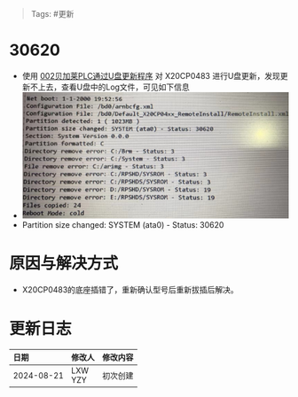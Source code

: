 > Tags: #更新

# 30620

- 使用 [002贝加莱PLC通过U盘更新程序](../C04_现场维运/002贝加莱PLC通过U盘更新程序.md) 对 X20CP0483 进行U盘更新，发现更新不上去，查看U盘中的Log文件，可见如下信息
- ![undefined](FILES/30620/image-20240821225342622.png)
- Partition size changed: SYSTEM (ata0) - Status: 30620

# 原因与解决方式

- X20CP0483的底座插错了，重新确认型号后重新拔插后解决。

# 更新日志

| 日期         | 修改人        | 修改内容 |
| :--------- | :--------- | :--- |
| 2024-08-21 | LXW<br>YZY | 初次创建 |
